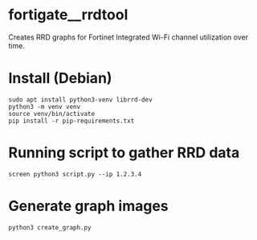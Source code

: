 # fortigate__rrdtool
Creates RRD graphs for Fortinet Integrated Wi-Fi channel utilization over time.

# Install (Debian)
	sudo apt install python3-venv librrd-dev
	python3 -m venv venv
	source venv/bin/activate
	pip install -r pip-requirements.txt

# Running script to gather RRD data
	screen python3 script.py --ip 1.2.3.4

# Generate graph images
	python3 create_graph.py
